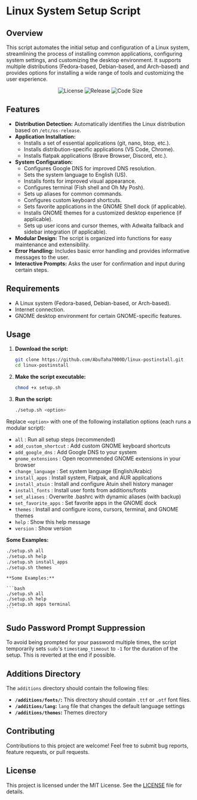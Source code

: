 # Linux System Setup Script

## Overview

This script automates the initial setup and configuration of a Linux system, streamlining the process of installing common applications, configuring system settings, and customizing the desktop environment. It supports multiple distributions (Fedora-based, Debian-based, and Arch-based) and provides options for installing a wide range of tools and customizing the user experience.

<p align="center">
  <img src="https://img.shields.io/github/license/abutaha7000d/linux-postinstall?label=license" alt="License"/>
  <img src="https://img.shields.io/github/v/tag/abutaha7000d/linux-postinstall?label=release" alt="Release"/>
  <img src="https://img.shields.io/github/repo-size/abutaha7000d/linux-postinstall?label=code%20size" alt="Code Size"/>
</p>

## Features

- **Distribution Detection:** Automatically identifies the Linux distribution based on `/etc/os-release`.
- **Application Installation:**
  - Installs a set of essential applications (git, nano, btop, etc.).
  - Installs distribution-specific applications (VS Code, Chrome).
  - Installs flatpak applications (Brave Browser, Discord, etc.).
- **System Configuration:**
  - Configures Google DNS for improved DNS resolution.
  - Sets the system language to English (US).
  - Installs fonts for improved visual appearance.
  - Configures terminal (Fish shell and Oh My Posh).
  - Sets up aliases for common commands.
  - Configures custom keyboard shortcuts.
  - Sets favorite applications in the GNOME Shell dock (if applicable).
  - Installs GNOME themes for a customized desktop experience (if applicable).
  - Sets up user icons and cursor themes, with Adwaita fallback and sidebar integration (if applicable).
- **Modular Design:** The script is organized into functions for easy maintenance and extensibility.
- **Error Handling:** Includes basic error handling and provides informative messages to the user.
- **Interactive Prompts:** Asks the user for confirmation and input during certain steps.

## Requirements

- A Linux system (Fedora-based, Debian-based, or Arch-based).
- Internet connection.
- GNOME desktop environment for certain GNOME-specific features.

## Usage

1.  **Download the script:**

    ```bash
    git clone https://github.com/AbuTaha7000D/linux-postinstall.git
    cd linux-postinstall
    ```

2.  **Make the script executable:**

    ```bash
    chmod +x setup.sh
    ```

3.  **Run the script:**

    ```bash
    ./setup.sh <option>
    ```


  Replace `<option>` with one of the following installation options (each runs a modular script):

  - `all`                   : Run all setup steps (recommended)
  - `add_custom_shortcut`   : Add custom GNOME keyboard shortcuts
  - `add_google_dns`        : Add Google DNS to your system
  - `gnome_extensions`      : Open recommended GNOME extensions in your browser
  - `change_language`       : Set system language (English/Arabic)
  - `install_apps`          : Install system, Flatpak, and AUR applications
  - `install_atuin`         : Install and configure Atuin shell history manager
  - `install_fonts`         : Install user fonts from additions/fonts
  - `set_aliases`           : Overwrite .bashrc with dynamic aliases (with backup)
  - `set_favorite_apps`     : Set favorite apps in the GNOME dock
  - `themes`                : Install and configure icons, cursors, terminal, and GNOME themes
  - `help`                  : Show this help message
  - `version`               : Show version

  **Some Examples:**

  ```bash
  ./setup.sh all
  ./setup.sh help
  ./setup.sh install_apps
  ./setup.sh themes
  ```

    **Some Examples:**

    ```bash
    ./setup.sh all
    ./setup.sh help
    ./setup.sh apps terminal
    ```


## Sudo Password Prompt Suppression

To avoid being prompted for your password multiple times, the script temporarily sets `sudo`'s `timestamp_timeout` to `-1` for the duration of the setup. This is reverted at the end if possible.

## Additions Directory

The `additions` directory should contain the following files:

- **`/additions/fonts/`:** This directory should contain `.ttf` or `.otf` font files.
- **`/additions/lang`:** `lang` file that changes the default language settings
- **`/additions/themes`:** Themes directory

## Contributing

Contributions to this project are welcome! Feel free to submit bug reports, feature requests, or pull requests.

## License

This project is licensed under the MIT License. See the [LICENSE](./LICENSE) file for details.
